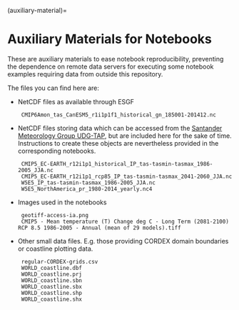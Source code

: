 (auxiliary-material)=
# Auxiliary Materials for Notebooks

These are auxiliary materials to ease notebook reproducibility, preventing the
dependence on remote data servers for executing some notebook examples
requiring data from outside this repository.

The files you can find here are:

 * NetCDF files as available through ESGF

        CMIP6Amon_tas_CanESM5_r1i1p1f1_historical_gn_185001-201412.nc

 * NetCDF files storing data which can be accessed from the [Santander Meteorology Group UDG-TAP](http://meteo.unican.es/udg-tap/home), 
 but are included here for the sake of time. Instructions to create these objects are nevertheless provided in the corresponding notebooks.
   
        CMIP5_EC-EARTH_r12i1p1_historical_IP_tas-tasmin-tasmax_1986-2005_JJA.nc
        CMIP5_EC-EARTH_r12i1p1_rcp85_IP_tas-tasmin-tasmax_2041-2060_JJA.nc
        W5E5_IP_tas-tasmin-tasmax_1986-2005_JJA.nc
        W5E5_NorthAmerica_pr_1980-2014_yearly.nc4

 * Images used in the notebooks

        geotiff-access-ia.png
        CMIP5 - Mean temperature (T) Change deg C - Long Term (2081-2100) RCP 8.5 1986-2005 - Annual (mean of 29 models).tiff

 * Other small data files. E.g. those providing CORDEX domain boundaries or coastline plotting data.

        regular-CORDEX-grids.csv
        WORLD_coastline.dbf
        WORLD_coastline.prj
        WORLD_coastline.sbn
        WORLD_coastline.sbx
        WORLD_coastline.shp
        WORLD_coastline.shx
